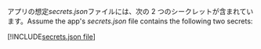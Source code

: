 <span data-ttu-id="5887b-101">アプリの想定*secrets.json*ファイルには、次の 2 つのシークレットが含まれています。</span><span class="sxs-lookup"><span data-stu-id="5887b-101">Assume the app's *secrets.json* file contains the following two secrets:</span></span>

[!INCLUDE[secrets.json file](secrets-json-file.md)]